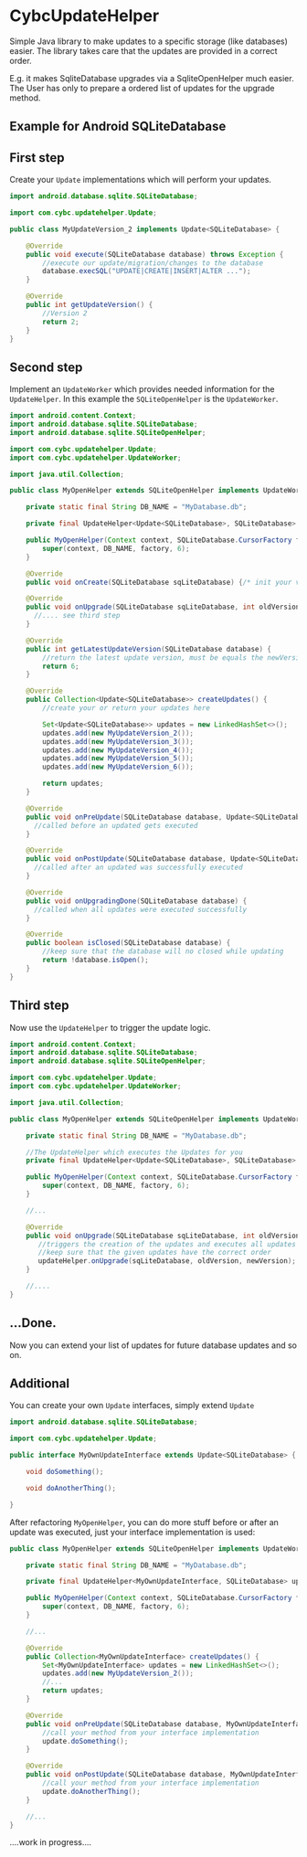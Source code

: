 CybcUpdateHelper
==========

Simple Java library to make updates to a specific storage (like databases) easier. The library takes care that the updates are provided in a correct order.

E.g. it makes SqliteDatabase upgrades via a SqliteOpenHelper much easier. The User has only to prepare a ordered list of updates for the upgrade method.

Example for Android SQLiteDatabase
----------------------------------

First step
----------

Create your `Update` implementations which will perform your updates.

```java
import android.database.sqlite.SQLiteDatabase;

import com.cybc.updatehelper.Update;

public class MyUpdateVersion_2 implements Update<SQLiteDatabase> {

    @Override
    public void execute(SQLiteDatabase database) throws Exception {
        //execute our update/migration/changes to the database
        database.execSQL("UPDATE|CREATE|INSERT|ALTER ...");
    }

    @Override
    public int getUpdateVersion() {
        //Version 2
        return 2;
    }
}
```

Second step
-----------

Implement an `UpdateWorker` which provides needed information for the `UpdateHelper`. In this example the `SQLiteOpenHelper` is the `UpdateWorker`.

```java
import android.content.Context;
import android.database.sqlite.SQLiteDatabase;
import android.database.sqlite.SQLiteOpenHelper;

import com.cybc.updatehelper.Update;
import com.cybc.updatehelper.UpdateWorker;

import java.util.Collection;

public class MyOpenHelper extends SQLiteOpenHelper implements UpdateWorker<Update<SQLiteDatabase>, SQLiteDatabase> {

    private static final String DB_NAME = "MyDatabase.db";

    private final UpdateHelper<Update<SQLiteDatabase>, SQLiteDatabase> updateHelper .... // see third step

    public MyOpenHelper(Context context, SQLiteDatabase.CursorFactory factory) {
        super(context, DB_NAME, factory, 6);
    }

    @Override
    public void onCreate(SQLiteDatabase sqLiteDatabase) {/* init your version 1 database */}

    @Override
    public void onUpgrade(SQLiteDatabase sqLiteDatabase, int oldVersion, int newVersion) {
      //.... see third step
    }

    @Override
    public int getLatestUpdateVersion(SQLiteDatabase database) {
        //return the latest update version, must be equals the newVersion of the database
        return 6;
    }

    @Override
    public Collection<Update<SQLiteDatabase>> createUpdates() {
        //create your or return your updates here

        Set<Update<SQLiteDatabase>> updates = new LinkedHashSet<>();
        updates.add(new MyUpdateVersion_2());
        updates.add(new MyUpdateVersion_3());
        updates.add(new MyUpdateVersion_4());
        updates.add(new MyUpdateVersion_5());
        updates.add(new MyUpdateVersion_6());

        return updates;
    }

    @Override
    public void onPreUpdate(SQLiteDatabase database, Update<SQLiteDatabase> update) {
      //called before an updated gets executed
    }

    @Override
    public void onPostUpdate(SQLiteDatabase database, Update<SQLiteDatabase> update) {
      //called after an updated was successfully executed
    }

    @Override
    public void onUpgradingDone(SQLiteDatabase database) {
      //called when all updates were executed successfully
    }

    @Override
    public boolean isClosed(SQLiteDatabase database) {
        //keep sure that the database will no closed while updating
        return !database.isOpen();
    }
}
```

Third step
----------

Now use the `UpdateHelper` to trigger the update logic.

```java
import android.content.Context;
import android.database.sqlite.SQLiteDatabase;
import android.database.sqlite.SQLiteOpenHelper;

import com.cybc.updatehelper.Update;
import com.cybc.updatehelper.UpdateWorker;

import java.util.Collection;

public class MyOpenHelper extends SQLiteOpenHelper implements UpdateWorker<Update<SQLiteDatabase>, SQLiteDatabase> {

    private static final String DB_NAME = "MyDatabase.db";

    //The UpdateHelper which executes the Updates for you
    private final UpdateHelper<Update<SQLiteDatabase>, SQLiteDatabase> updateHelper = new UpdateHelper<>(this);

    public MyOpenHelper(Context context, SQLiteDatabase.CursorFactory factory) {
        super(context, DB_NAME, factory, 6);
    }

    //...

    @Override
    public void onUpgrade(SQLiteDatabase sqLiteDatabase, int oldVersion, int newVersion) {
       //triggers the creation of the updates and executes all updates step by step
       //keep sure that the given updates have the correct order
       updateHelper.onUpgrade(sqLiteDatabase, oldVersion, newVersion);
    }

    //....
}
```

...Done.
-------

Now you can extend your list of updates for future database updates and so on.

Additional
----------

You can create your own `Update` interfaces, simply extend `Update`

```java
import android.database.sqlite.SQLiteDatabase;

import com.cybc.updatehelper.Update;

public interface MyOwnUpdateInterface extends Update<SQLiteDatabase> {

    void doSomething();

    void doAnotherThing();

}
```

After refactoring `MyOpenHelper`, you can do more stuff before or after an update was executed, just your interface implementation is used:

```java
public class MyOpenHelper extends SQLiteOpenHelper implements UpdateWorker<MyOwnUpdateInterface, SQLiteDatabase> {

    private static final String DB_NAME = "MyDatabase.db";

    private final UpdateHelper<MyOwnUpdateInterface, SQLiteDatabase> updateHelper = new UpdateHelper<>(this);

    public MyOpenHelper(Context context, SQLiteDatabase.CursorFactory factory) {
        super(context, DB_NAME, factory, 6);
    }

    //...

    @Override
    public Collection<MyOwnUpdateInterface> createUpdates() {
        Set<MyOwnUpdateInterface> updates = new LinkedHashSet<>();
        updates.add(new MyUpdateVersion_2());
        //...
        return updates;
    }

    @Override
    public void onPreUpdate(SQLiteDatabase database, MyOwnUpdateInterface update) {
        //call your method from your interface implementation
        update.doSomething();
    }

    @Override
    public void onPostUpdate(SQLiteDatabase database, MyOwnUpdateInterface update) {
        //call your method from your interface implementation
        update.doAnotherThing();
    }

    //...
}
```

....work in progress....